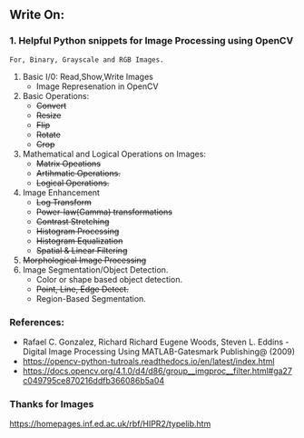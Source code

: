 
## Write On:
### 1. Helpful Python snippets for Image Processing using OpenCV
    For, Binary, Grayscale and RGB Images.
1. Basic I/0: Read,Show,Write Images
    - Image Represenation in OpenCV
2. Basic Operations:
    - ~~Convert~~
    - ~~Resize~~
    - ~~Flip~~
    - ~~Rotate~~
    - ~~Crop~~
3. Mathematical and Logical Operations on Images:
    - ~~Matrix Opeations~~
    - ~~Artihmatic Operations.~~
    - ~~Logical Operations.~~
4. Image Enhancement
    - ~~Log Transform~~
    - ~~Power-law(Gamma) transformations~~
    - ~~Contrast Stretching~~
    - ~~Histogram Processing~~
    - ~~Histogram Equalization~~
    - ~~Spatial & Linear Filtering~~
5. ~~Morphological Image Processing~~
6. Image Segmentation/Object Detection.
    - Color or shape based object detection.
    - ~~Point, Line, Edge Detect.~~
    - Region-Based Segmentation.


### References:
+ Rafael C. Gonzalez, Richard Richard Eugene Woods, Steven L. Eddins - Digital Image Processing Using MATLAB-Gatesmark Publishing@ (2009)
+ https://opencv-python-tutroals.readthedocs.io/en/latest/index.html
+ https://docs.opencv.org/4.1.0/d4/d86/group__imgproc__filter.html#ga27c049795ce870216ddfb366086b5a04

### Thanks for Images
https://homepages.inf.ed.ac.uk/rbf/HIPR2/typelib.htm


